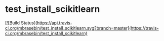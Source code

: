 # test_install_scikitlearn

[![Build Status](https://api.travis-ci.org/mbrasebin/test_install_scikitlearn.svg?branch=master](https://travis-ci.org/mbrasebin/test_install_scikitlearn)

